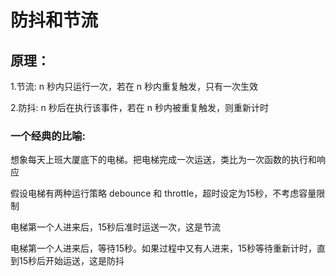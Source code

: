 # 防抖和节流

## 原理：
1.节流: n 秒内只运行一次，若在 n 秒内重复触发，只有一次生效

2.防抖: n 秒后在执行该事件，若在 n 秒内被重复触发，则重新计时

### 一个经典的比喻:

想象每天上班大厦底下的电梯。把电梯完成一次运送，类比为一次函数的执行和响应

假设电梯有两种运行策略 debounce 和 throttle，超时设定为15秒，不考虑容量限制

电梯第一个人进来后，15秒后准时运送一次，这是节流

电梯第一个人进来后，等待15秒。如果过程中又有人进来，15秒等待重新计时，直到15秒后开始运送，这是防抖

